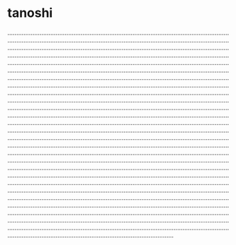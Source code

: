 # tanoshi

.................................................................................................................................................................................................................................................................................................................................................................................................................................................................................................................................................................................................................................................................................................................................................................................................................................................................................................................................................................................................................................................................................................................................................................................................................................................................................................................................................................................................................................................................................................................................................................................................................................................................................................................................................................................................................................................................................................................................................................................................................................................................................................................................................................................................................................................................................................................................................................................................................................................................................................................................................................................................................................................................................................................................................................................................................................................................................................................................................................................................................................................................................................................................................................................................................................................................................................................................................................................................................................................................................................................................................................................